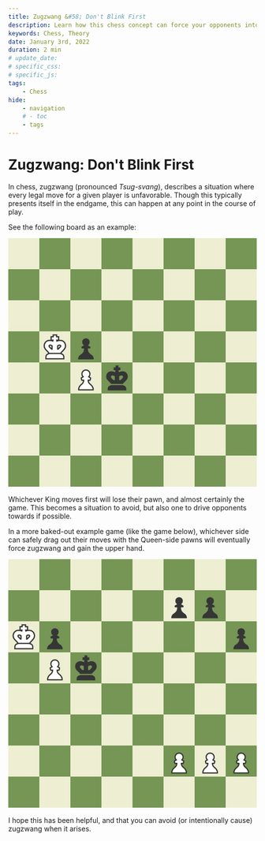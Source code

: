 ```yaml
---
title: Zugzwang &#58; Don't Blink First
description: Learn how this chess concept can force your opponents into unfavorable positions
keywords: Chess, Theory
date: January 3rd, 2022
duration: 2 min
# update_date:
# specific_css:
# specific_js:
tags:
    - Chess
hide:
    - navigation
    # - toc
    - tags
---
```


# Zugzwang: Don't Blink First

In chess, zugzwang (pronounced _Tsug-svang_), describes a situation where every legal move for a given player is unfavorable. Though this typically presents itself in the endgame, this can happen at any point in the course of play.

See the following board as an example:

![Basic Zugzwang Example](../assets/images/2022/Zugzwang/Initial-position.jpg "Simple zugzwang presentation")

Whichever King moves first will lose their pawn, and almost certainly the game. This becomes a situation to avoid, but also one to drive opponents towards if possible.

In a more baked-out example game (like the game below), whichever side can safely drag out their moves with the Queen-side pawns will eventually force zugzwang and gain the upper hand.

![Detailed Zugzwang Example](../assets/images/2022/Zugzwang/Example-position.jpg "Pending zugzwang once the dust settles")

I hope this has been helpful, and that you can avoid (or intentionally cause) zugzwang when it arises.
